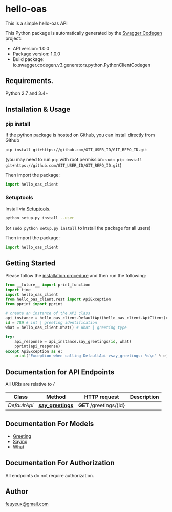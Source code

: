 # hello-oas
This is a simple hello-oas API

This Python package is automatically generated by the [Swagger Codegen](https://github.com/swagger-api/swagger-codegen) project:

- API version: 1.0.0
- Package version: 1.0.0
- Build package: io.swagger.codegen.v3.generators.python.PythonClientCodegen

## Requirements.

Python 2.7 and 3.4+

## Installation & Usage
### pip install

If the python package is hosted on Github, you can install directly from Github

```sh
pip install git+https://github.com/GIT_USER_ID/GIT_REPO_ID.git
```
(you may need to run `pip` with root permission: `sudo pip install git+https://github.com/GIT_USER_ID/GIT_REPO_ID.git`)

Then import the package:
```python
import hello_oas_client 
```

### Setuptools

Install via [Setuptools](http://pypi.python.org/pypi/setuptools).

```sh
python setup.py install --user
```
(or `sudo python setup.py install` to install the package for all users)

Then import the package:
```python
import hello_oas_client
```

## Getting Started

Please follow the [installation procedure](#installation--usage) and then run the following:

```python
from __future__ import print_function
import time
import hello_oas_client
from hello_oas_client.rest import ApiException
from pprint import pprint

# create an instance of the API class
api_instance = hello_oas_client.DefaultApi(hello_oas_client.ApiClient(configuration))
id = 789 # int | greeting identification
what = hello_oas_client.What() # What | greeting type

try:
    api_response = api_instance.say_greetings(id, what)
    pprint(api_response)
except ApiException as e:
    print("Exception when calling DefaultApi->say_greetings: %s\n" % e)
```

## Documentation for API Endpoints

All URIs are relative to */*

Class | Method | HTTP request | Description
------------ | ------------- | ------------- | -------------
*DefaultApi* | [**say_greetings**](docs/DefaultApi.md#say_greetings) | **GET** /greetings/{id} | 

## Documentation For Models

 - [Greeting](docs/Greeting.md)
 - [Saying](docs/Saying.md)
 - [What](docs/What.md)

## Documentation For Authorization

 All endpoints do not require authorization.


## Author

feuyeux@gmail.com
